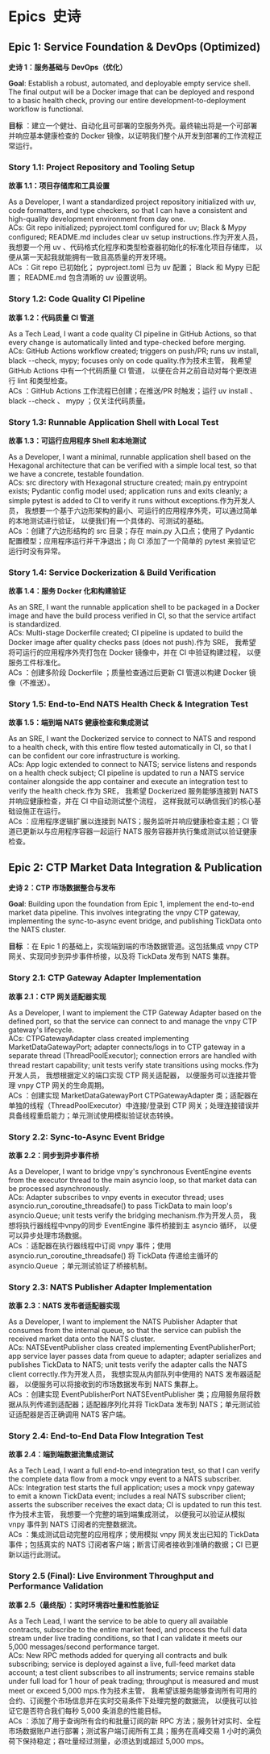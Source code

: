 # **Epics  史诗**

## **Epic 1: Service Foundation & DevOps (Optimized)**

**史诗 1：服务基础与 DevOps（优化）**

**Goal**: Establish a robust, automated, and deployable empty service shell. The final output will be a Docker image that can be deployed and respond to a basic health check, proving our entire development-to-deployment workflow is functional.

**目标** ：建立一个健壮、自动化且可部署的空服务外壳。最终输出将是一个可部署并响应基本健康检查的 Docker 镜像，以证明我们整个从开发到部署的工作流程正常运行。

### **Story 1.1: Project Repository and Tooling Setup**

**故事 1.1：项目存储库和工具设置**

As a Developer, I want a standardized project repository initialized with uv, code formatters, and type checkers, so that I can have a consistent and high-quality development environment from day one.  
ACs: Git repo initialized; pyproject.toml configured for uv; Black & Mypy configured; README.md includes clear uv setup instructions.作为开发人员， 我想要一个用 uv 、代码格式化程序和类型检查器初始化的标准化项目存储库， 以便从第一天起我就能拥有一致且高质量的开发环境。  
ACs ：Git repo 已初始化； pyproject.toml 已为 uv 配置； Black 和 Mypy 已配置； README.md 包含清晰的 uv 设置说明。

### **Story 1.2: Code Quality CI Pipeline**

**故事 1.2：代码质量 CI 管道**

As a Tech Lead, I want a code quality CI pipeline in GitHub Actions, so that every change is automatically linted and type-checked before merging.  
ACs: GitHub Actions workflow created; triggers on push/PR; runs uv install, black \--check, mypy; focuses only on code quality.作为技术主管， 我希望 GitHub Actions 中有一个代码质量 CI 管道， 以便在合并之前自动对每个更改进行 lint 和类型检查。  
ACs ：GitHub Actions 工作流程已创建；在推送/PR 时触发；运行 uv install 、 black \--check 、 mypy ；仅关注代码质量。

### **Story 1.3: Runnable Application Shell with Local Test**

**故事 1.3：可运行应用程序 Shell 和本地测试**

As a Developer, I want a minimal, runnable application shell based on the Hexagonal architecture that can be verified with a simple local test, so that we have a concrete, testable foundation.  
ACs: src directory with Hexagonal structure created; main.py entrypoint exists; Pydantic config model used; application runs and exits cleanly; a simple pytest is added to CI to verify it runs without exceptions.作为开发人员， 我想要一个基于六边形架构的最小、可运行的应用程序外壳，可以通过简单的本地测试进行验证， 以便我们有一个具体的、可测试的基础。  
ACs ：创建了六边形结构的 src 目录；存在 main.py 入口点；使用了 Pydantic 配置模型；应用程序运行并干净退出；向 CI 添加了一个简单的 pytest 来验证它运行时没有异常。

### **Story 1.4: Service Dockerization & Build Verification**

**故事 1.4：服务 Docker 化和构建验证**

As an SRE, I want the runnable application shell to be packaged in a Docker image and have the build process verified in CI, so that the service artifact is standardized.  
ACs: Multi-stage Dockerfile created; CI pipeline is updated to build the Docker image after quality checks pass (does not push).作为 SRE， 我希望将可运行的应用程序外壳打包在 Docker 镜像中，并在 CI 中验证构建过程， 以便服务工件标准化。  
ACs ：创建多阶段 Dockerfile ；质量检查通过后更新 CI 管道以构建 Docker 镜像（不推送）。

### **Story 1.5: End-to-End NATS Health Check & Integration Test**

**故事 1.5：端到端 NATS 健康检查和集成测试**

As an SRE, I want the Dockerized service to connect to NATS and respond to a health check, with this entire flow tested automatically in CI, so that I can be confident our core infrastructure is working.  
ACs: App logic extended to connect to NATS; service listens and responds on a health check subject; CI pipeline is updated to run a NATS service container alongside the app container and execute an integration test to verify the health check.作为 SRE， 我希望 Dockerized 服务能够连接到 NATS 并响应健康检查，并在 CI 中自动测试整个流程， 这样我就可以确信我们的核心基础设施正在运行。  
ACs ：应用程序逻辑扩展以连接到 NATS；服务监听并响应健康检查主题；CI 管道已更新以与应用程序容器一起运行 NATS 服务容器并执行集成测试以验证健康检查。

## **Epic 2: CTP Market Data Integration & Publication**

**史诗 2：CTP 市场数据整合与发布**

**Goal**: Building upon the foundation from Epic 1, implement the end-to-end market data pipeline. This involves integrating the vnpy CTP gateway, implementing the sync-to-async event bridge, and publishing TickData onto the NATS cluster.

**目标** ：在 Epic 1 的基础上，实现端到端的市场数据管道。这包括集成 vnpy CTP 网关、实现同步到异步事件桥接，以及将 TickData 发布到 NATS 集群。

### **Story 2.1: CTP Gateway Adapter Implementation**

**故事 2.1：CTP 网关适配器实现**

As a Developer, I want to implement the CTP Gateway Adapter based on the defined port, so that the service can connect to and manage the vnpy CTP gateway's lifecycle.  
ACs: CTPGatewayAdapter class created implementing MarketDataGatewayPort; adapter connects/logs in to CTP gateway in a separate thread (ThreadPoolExecutor); connection errors are handled with thread restart capability; unit tests verify state transitions using mocks.作为开发人员， 我想根据定义的端口实现 CTP 网关适配器， 以便服务可以连接并管理 vnpy CTP 网关的生命周期。  
ACs ：创建实现 MarketDataGatewayPort CTPGatewayAdapter 类；适配器在单独的线程（ThreadPoolExecutor）中连接/登录到 CTP 网关；处理连接错误并具备线程重启能力；单元测试使用模拟验证状态转换。

### **Story 2.2: Sync-to-Async Event Bridge**

**故事 2.2：同步到异步事件桥**

As a Developer, I want to bridge vnpy's synchronous EventEngine events from the executor thread to the main asyncio loop, so that market data can be processed asynchronously.  
ACs: Adapter subscribes to vnpy events in executor thread; uses asyncio.run_coroutine_threadsafe() to pass TickData to main loop's asyncio.Queue; unit tests verify the bridging mechanism.作为开发人员， 我想将执行器线程中vnpy的同步 EventEngine 事件桥接到主 asyncio 循环， 以便可以异步处理市场数据。  
ACs ：适配器在执行器线程中订阅 vnpy 事件；使用 asyncio.run_coroutine_threadsafe() 将 TickData 传递给主循环的 asyncio.Queue ；单元测试验证了桥接机制。

### **Story 2.3: NATS Publisher Adapter Implementation**

**故事 2.3：NATS 发布者适配器实现**

As a Developer, I want to implement the NATS Publisher Adapter that consumes from the internal queue, so that the service can publish the received market data onto the NATS cluster.  
ACs: NATSEventPublisher class created implementing EventPublisherPort; app service layer passes data from queue to adapter; adapter serializes and publishes TickData to NATS; unit tests verify the adapter calls the NATS client correctly.作为开发人员， 我想实现从内部队列中使用的 NATS 发布器适配器， 以便服务可以将接收到的市场数据发布到 NATS 集群上。  
ACs ：创建实现 EventPublisherPort NATSEventPublisher 类；应用服务层将数据从队列传递到适配器；适配器序列化并将 TickData 发布到 NATS；单元测试验证适配器是否正确调用 NATS 客户端。

### **Story 2.4: End-to-End Data Flow Integration Test**

**故事 2.4：端到端数据流集成测试**

As a Tech Lead, I want a full end-to-end integration test, so that I can verify the complete data flow from a mock vnpy event to a NATS subscriber.  
ACs: Integration test starts the full application; uses a mock vnpy gateway to emit a known TickData event; includes a real NATS subscriber client; asserts the subscriber receives the exact data; CI is updated to run this test.作为技术主管， 我想要一个完整的端到端集成测试， 以便我可以验证从模拟 vnpy 事件到 NATS 订阅者的完整数据流。  
ACs ：集成测试启动完整的应用程序；使用模拟 vnpy 网关发出已知的 TickData 事件；包括真实的 NATS 订阅者客户端；断言订阅者接收到准确的数据；CI 已更新以运行此测试。

### **Story 2.5 (Final): Live Environment Throughput and Performance Validation**

**故事 2.5（最终版）：实时环境吞吐量和性能验证**

As a Tech Lead, I want the service to be able to query all available contracts, subscribe to the entire market feed, and process the full data stream under live trading conditions, so that I can validate it meets our 5,000 messages/second performance target.  
ACs: New RPC methods added for querying all contracts and bulk subscribing; service is deployed against a live, full-feed market data account; a test client subscribes to all instruments; service remains stable under full load for 1 hour of peak trading; throughput is measured and must meet or exceed 5,000 mps.作为技术主管， 我希望该服务能够查询所有可用的合约、订阅整个市场信息并在实时交易条件下处理完整的数据流， 以便我可以验证它是否符合我们每秒 5,000 条消息的性能目标。  
ACs ：添加了用于查询所有合约和批量订阅的新 RPC 方法；服务针对实时、全程市场数据账户进行部署；测试客户端订阅所有工具；服务在高峰交易 1 小时的满负荷下保持稳定；吞吐量经过测量，必须达到或超过 5,000 mps。
